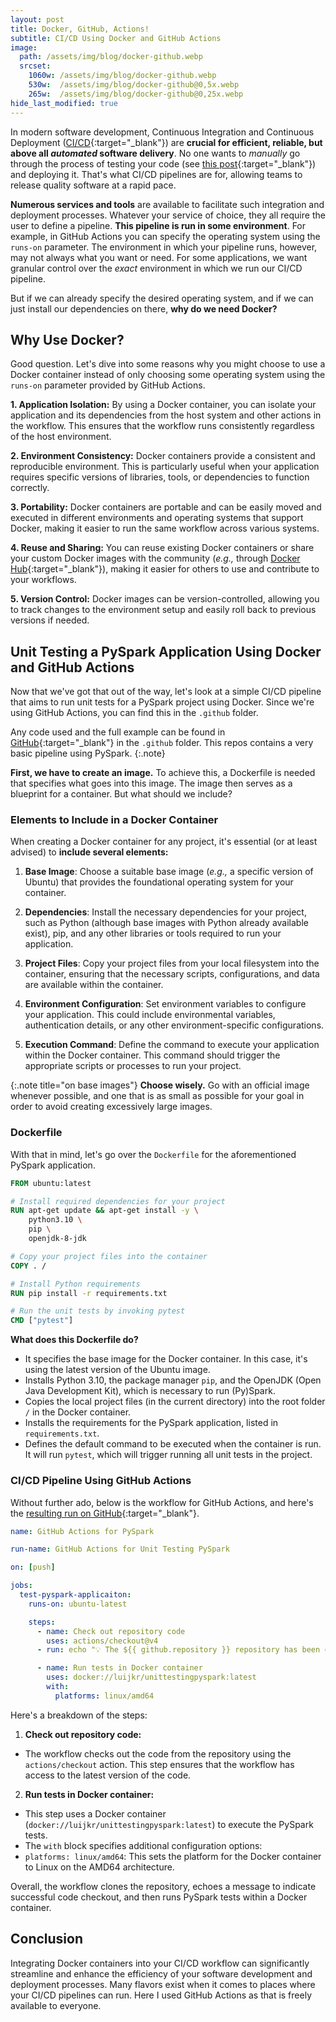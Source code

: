```yaml
---
layout: post
title: Docker, GitHub, Actions!
subtitle: CI/CD Using Docker and GitHub Actions
image: 
  path: /assets/img/blog/docker-github.webp
  srcset:
    1060w: /assets/img/blog/docker-github.webp
    530w:  /assets/img/blog/docker-github@0,5x.webp
    265w:  /assets/img/blog/docker-github@0,25x.webp
hide_last_modified: true
---
```


In modern software development, Continuous Integration and Continuous Deployment ([CI/CD](https://resources.github.com/ci-cd/){:target="_blank"}) are **crucial for efficient, reliable, but above all _automated_ software delivery**. No one wants to _manually_ go through the process of testing your code (see [this post](/_posts/unit-testing-pyspark.markdown){:target="_blank"}) and deploying it. That's what CI/CD pipelines are for, allowing teams to release quality software at a rapid pace.

**Numerous services and tools** are available to facilitate such integration and deployment processes. Whatever your service of choice, they all require the user to define a pipeline. **This pipeline is run in some environment**. For example, in GitHub Actions you can specify the operating system using the `runs-on` parameter. The environment in which your pipeline runs, however, may not always what you want or need. For some applications, we want granular control over the _exact_ environment in which we run our CI/CD pipeline.

But if we can already specify the desired operating system, and if we can just install our dependencies on there, **why do we need Docker?**

## Why Use Docker?

Good question. Let's dive into some reasons why you might choose to use a Docker container instead of only choosing some operating system using the `runs-on` parameter provided by GitHub Actions.

**1. Application Isolation:** By using a Docker container, you can isolate your application and its dependencies from the host system and other actions in the workflow. This ensures that the workflow runs consistently regardless of the host environment.

**2. Environment Consistency:** Docker containers provide a consistent and reproducible environment. This is particularly useful when your application requires specific versions of libraries, tools, or dependencies to function correctly.

**3. Portability:** Docker containers are portable and can be easily moved and executed in different environments and operating systems that support Docker, making it easier to run the same workflow across various systems.

**4. Reuse and Sharing:** You can reuse existing Docker containers or share your custom Docker images with the community (_e.g.,_ through [Docker Hub](https://hub.docker.com/){:target="_blank"}), making it easier for others to use and contribute to your workflows.

**5. Version Control:** Docker images can be version-controlled, allowing you to track changes to the environment setup and easily roll back to previous versions if needed.

## Unit Testing a PySpark Application Using Docker and GitHub Actions

Now that we've got that out of the way, let's look at a simple CI/CD pipeline that aims to run unit tests for a PySpark project using Docker. Since we're using GitHub Actions, you can find this in the `.github` folder.

Any code used and the full example can be found in [GitHub](https://github.com/luijkr/unit-testing-pyspark/){:target="_blank"} in the `.github` folder. This repos contains a very basic pipeline using PySpark.
{:.note}

**First, we have to create an image.** To achieve this, a Dockerfile is needed that specifies what goes into this image. The image then serves as a blueprint for a container. But what should we include?

### Elements to Include in a Docker Container

When creating a Docker container for any project, it's essential (or at least advised) to **include several elements:**

1. **Base Image**: Choose a suitable base image (_e.g.,_ a specific version of Ubuntu) that provides the foundational operating system for your container.

2. **Dependencies**: Install the necessary dependencies for your project, such as Python (although base images with Python already available exist), pip, and any other libraries or tools required to run your application.

3. **Project Files**: Copy your project files from your local filesystem into the container, ensuring that the necessary scripts, configurations, and data are available within the container.

4. **Environment Configuration**: Set environment variables to configure your application. This could include environmental variables, authentication details, or any other environment-specific configurations.

5. **Execution Command**: Define the command to execute your application within the Docker container. This command should trigger the appropriate scripts or processes to run your project.

{:.note title="on base images"}
**Choose wisely.** Go with an official image whenever possible, and one that is as small as possible for your goal in order to avoid creating excessively large images.

### Dockerfile

With that in mind, let's go over the `Dockerfile` for the aforementioned PySpark application.

```Dockerfile
FROM ubuntu:latest

# Install required dependencies for your project
RUN apt-get update && apt-get install -y \
    python3.10 \
    pip \
    openjdk-8-jdk

# Copy your project files into the container
COPY . /

# Install Python requirements
RUN pip install -r requirements.txt

# Run the unit tests by invoking pytest
CMD ["pytest"]
```


**What does this Dockerfile do?**

- It specifies the base image for the Docker container. In this case, it's using the latest version of the Ubuntu image.
- Installs Python 3.10, the package manager `pip`, and the OpenJDK (Open Java Development Kit), which is necessary to run (Py)Spark.
- Copies the local project files (in the current directory) into the root folder `/` in the Docker container.
- Installs the requirements for the PySpark application, listed in `requirements.txt`.
- Defines the default command to be executed when the container is run. It will run `pytest`, which will trigger running all unit tests in the project.

### CI/CD Pipeline Using GitHub Actions

Without further ado, below is the workflow for GitHub Actions, and here's the [resulting run on GitHub](https://github.com/luijkr/unit-testing-pyspark/actions/runs/6970322035){:target="_blank"}.

```yaml
name: GitHub Actions for PySpark

run-name: GitHub Actions for Unit Testing PySpark

on: [push]

jobs:
  test-pyspark-applicaiton:
    runs-on: ubuntu-latest

    steps:
      - name: Check out repository code
        uses: actions/checkout@v4
      - run: echo "💡 The ${{ github.repository }} repository has been cloned to the runner."

      - name: Run tests in Docker container
        uses: docker://luijkr/unittestingpyspark:latest
        with:
          platforms: linux/amd64
```

Here's a breakdown of the steps:

1. **Check out repository code:**

- The workflow checks out the code from the repository using the `actions/checkout` action. This step ensures that the workflow has access to the latest version of the code.

2. **Run tests in Docker container:**

- This step uses a Docker container (`docker://luijkr/unittestingpyspark:latest`) to execute the PySpark tests.
- The `with` block specifies additional configuration options:
- `platforms: linux/amd64`: This sets the platform for the Docker container to Linux on the AMD64 architecture.

Overall, the workflow clones the repository, echoes a message to indicate successful code checkout, and then runs PySpark tests within a Docker container.

## Conclusion

Integrating Docker containers into your CI/CD workflow can significantly streamline and enhance the efficiency of your software development and deployment processes. Many flavors exist when it comes to places where your CI/CD pipelines can run. Here I used GitHub Actions as that is freely available to everyone.

